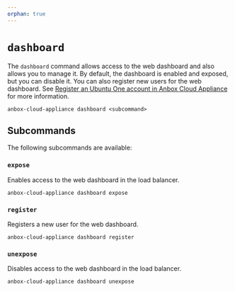 ```yaml
---
orphan: true
---
```

# `dashboard`

The `dashboard` command allows access to the web dashboard and also allows you to manage it. By default, the dashboard is enabled and exposed, but you can disable it. You can also register new users for the web dashboard. See [Register an Ubuntu One account in Anbox Cloud Appliance](https://discourse.ubuntu.com/t/web-dashboard/20871#register-an-ubuntu-one-account-in-anbox-cloud-appliance-3) for more information.

    anbox-cloud-appliance dashboard <subcommand>

## Subcommands

The following subcommands are available:

### `expose`

Enables access to the web dashboard in the load balancer.

    anbox-cloud-appliance dashboard expose

### `register`

Registers a new user for the web dashboard.

    anbox-cloud-appliance dashboard register

### `unexpose`

Disables access to the web dashboard in the load balancer.

    anbox-cloud-appliance dashboard unexpose
